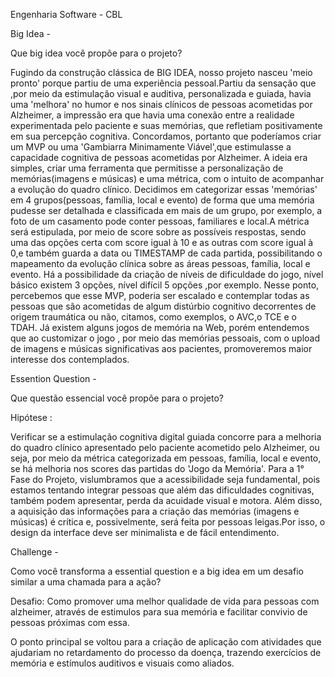 Engenharia Software - CBL


Big Idea -

Que big idea você propõe para o projeto?

Fugindo da construção clássica de BIG IDEA, nosso projeto nasceu 'meio pronto' porque partiu de uma experiência pessoal.Partiu da sensação que ,por meio da estimulação visual e auditiva, personalizada e guiada, havia uma
'melhora' no humor e nos sinais clínicos de pessoas acometidas por Alzheimer, a impressão era que havia uma conexão entre a realidade experimentada pelo paciente e suas memórias, que refletiam positivamente em sua percepção cognitiva.
Concordamos, portanto que poderíamos criar um MVP ou uma 'Gambiarra Minimamente Viável',que estimulasse a capacidade cognitiva de pessoas acometidas por Alzheimer.
A ideia era simples, criar uma ferramenta que permitisse a personalização de memórias(imagens e músicas) e uma métrica, com o intuito de acompanhar a evolução do quadro clínico.
Decidimos em categorizar essas 'memórias' em 4 grupos(pessoas, família, local e evento) de forma que uma memória pudesse ser detalhada e classificada em mais de um grupo, por exemplo, a foto de um casamento pode conter pessoas, familiares e local.A métrica será estipulada, por meio de score sobre as possíveis respostas, sendo uma das opções certa com score igual à 10 e as outras com score igual à 0,e também guarda a data ou TIMESTAMP de cada partida, possibilitando o mapeamento da evolução clínica sobre as áreas pessoas, família, local e evento.
Há a possibilidade da criação de níveis de dificuldade do jogo, nível básico existem 3 opções, nível difícil 5 opções ,por exemplo.
Nesse ponto, percebemos que esse MVP, poderia ser escalado e contemplar todas as pessoas que são acometidas de algum distúrbio cognitivo decorrentes de origem traumática ou não, citamos, como exemplos, o AVC,o TCE e o TDAH.
Já existem alguns jogos de memória na Web, porém entendemos que ao customizar o jogo , por meio das memórias pessoais,
com o upload de imagens e músicas significativas aos pacientes, promoveremos maior interesse dos contemplados.

Essention Question - 

Que questão essencial você propõe para o projeto?

Hipótese :

Verificar se a estimulação cognitiva digital guiada concorre para a melhoria do quadro clínico apresentado pelo paciente acometido pelo Alzheimer, ou seja, por meio da métrica categorizada em pessoas, família, local e evento, se há melhoria nos scores das partidas do 'Jogo da Memória'.
Para a 1° Fase do Projeto, vislumbramos que a acessibilidade seja fundamental, pois estamos tentando integrar pessoas que além das dificuldades cognitivas, também podem apresentar, perda da acuidade visual e motora.
Além disso, a aquisição das informações para a criação das memórias (imagens e músicas) é crítica e, possivelmente, será feita por pessoas leigas.Por isso, o design da interface deve ser minimalista e de fácil entendimento. 

Challenge -

Como você transforma a essential question e a big idea em um desafio similar a uma chamada para a ação?

Desafio: Como promover uma melhor qualidade de vida para pessoas com alzheimer, através de estimulos para sua memória e facilitar convivio de pessoas próximas com essa.

O ponto principal se voltou para a criação de aplicação com atividades que ajudariam no retardamento do processo da doença, trazendo exercícios de memória e estímulos auditivos e visuais como aliados.
